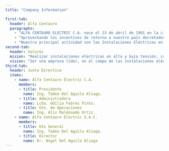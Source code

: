 ```yaml
---
title: "Company Information"

first-tab:
  header: Alfa Centauro
  paragraphs:
    - "ALFA CENTAURO ELECTRIC C.A. nace el 23 de abril de 1991 en la ciudad de Maturín, Edo. Monagas. El 07 de Octubre de 1997, es trasladada a la ciudad de Valencia, Edo. Carabobo por su actual Presidente el Ingeniero Tadeo del Aguila Aliaga, Ingeniero Electricista egresado de la Universidad Nacional de Ingeniería (UNI) de Lima - Perú, con especialidad en Sistemas de Potencia."
    - "Aprovechando los incentivos de retorno a nuestro país decretados por el Gobierno Nacional del Perú y dada el importante crecimiento económico experimentado en estos últimos 10 años, es que hemos decidido constituir ALFA CENTAURO ELECTRIC SAC, en la Ciudad de Chiclayo - Perú, iniciando operaciones en el mes de Setiembre del 2013, con los trabajos eléctricos de iluminación del Complejo Deportivo Chicago (Chan-Chan) en la ciudad de Trujillo."
    - "Nuestra principal actividad son las Instalaciones Eléctricas en ALTA Y BAJA TENSION prestando nuestros servicios, a las Empresas Industriales y Comerciales. Gracias a la calidad, rapidez, honradez y precios equitativos, nos hemos consolidado en este mercado de alta competencia."
second-tab:
  header: Valores
  mision: "Realizar instalaciones eléctricas en alta y baja tensión, cumpliendo las normas nacionales e internacionales: ANSI, IEC, IEEE, NEMA, UNE etc., utilizando materiales de alta calidad. Preparando y entrenando a su personal en un ambiente seguro, generando ganancias suficientes para garantizar el crecimiento sostenido de la organización."
  vision: "Ser una empresa líder, en el campo de las instalaciones eléctricas industriales y comerciales, que maneje tecnología de punta y que utilice materiales y equipos de primera calidad, para satisfacer y superar la expectativa de nuestros clientes."
third-tab:
  header: Junta Directiva
  items:
    - name: Alfa Centauro Electric C.A.
      members:
      - title: Presidente
        name: Ing. Tadeo Del Aguila Aliaga.
      - title: Administradora
        name: Lcda. Odilia Febres Pinto.
      - title: Gte. de Operaciones
        name: Ing. Alis Maldonado Ortiz.
    - name: Alfa Centauro Electric S.A.C.
      members:
      - title: Gte General
        name: Ing. Tadeo Del Aguila Aliaga.
      - title: Director
        name: Dr. Angel Del Aguila Aliaga
---
```

